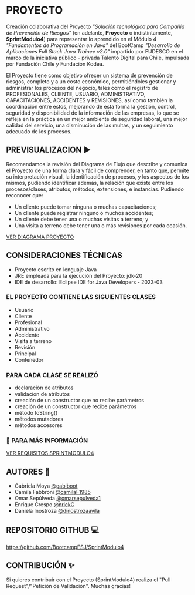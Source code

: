 # **PROYECTO**

Creación colaborativa del Proyecto _"Solución tecnológica para Compañía de Prevención de Riesgos"_ (en adelante, **Proyecto** o indistintamente, **SprintModulo4**) para representar lo aprendido en el Módulo 4 _"Fundamentos de Programación en Java"_ del BootCamp _"Desarrollo de Aplicaciones Full Stack Java Trainee v2.0"_ impartido por FUDESCO en el marco de la iniciativa público - privada Talento Digital para Chile, impulsada por Fundación Chile y Fundación Kodea.

El Proyecto tiene como objetivo ofrecer un sistema de prevención de riesgos, completo y a un costo económico, permitiéndoles gestionar y administrar los procesos del negocio, tales como el registro de PROFESIONALES, CLIENTE, USUARIO, ADMINISTRATIVO, CAPACITACIONES, ACCIDENTES y REVISIONES, así como también la coordinación entre estos, mejorando de esta forma la gestión, control, seguridad y disponibilidad de la información de las empresas, lo que se refleja en la práctica en un mejor ambiente de seguridad laboral, una mejor calidad del servicio, una disminución de las multas, y un seguimiento adecuado de los procesos.

## **PREVISUALIZACION** :arrow_forward:

Recomendamos la revisión del Diagrama de Flujo que describe y comunica el Proyecto de una forma clara y fácil de comprender, en tanto que, permite su interpretación visual, la identificación de procesos, y los aspectos de los mismos, pudiendo identificar además, la relación que existe entre los procesos/clases, atributos, métodos, extensiones, e instancias. Pudiendo reconocer que: 

- Un cliente puede tomar ninguna o muchas capacitaciones;
- Un cliente puede registrar ninguno o muchos accidentes;
- Un cliente debe tener una o muchas visitas a terreno; y
- Una visita a terreno debe tener una o más revisiones por cada ocasión.

[VER DIAGRAMA PROYECTO](doc/diagrama.pdf)

## **CONSIDERACIONES TÉCNICAS**
- Proyecto escrito en lenguaje Java
- JRE empleada para la ejecución del Proyecto: jdk-20
- IDE de desarrollo: Eclipse IDE for Java Developers - 2023-03

### **EL PROYECTO CONTIENE LAS SIGUIENTES CLASES**
- Usuario
- Cliente
- Profesional
- Administrativo
- Accidente
- Visita a terreno
- Revisión
- Principal
- Contenedor

### **PARA CADA CLASE SE REALIZÓ**
- declaración de atributos
- validación de atributos
- creación de un constructor que no recibe parámetros
- creación de un constructor que recibe parámetros
- método toString()
- métodos mutadores
- métodos accesores

### :eyes: PARA MÁS INFORMACIÓN
[VER REQUISITOS SPRINTMODULO4](doc/Sprint_Java_M4.pdf)

## **AUTORES** :busts_in_silhouette:

- Gabriela Moya [@gabiboot](https://github.com/gabiboot)
- Camila Fabbroni [@camilaF1985](https://github.com/camilaF1985)
- Omar Sepúlveda [@omarsepulveda1](https://github.com/omarsepulveda1)
- Enrique Crespo [@nrickC](https://github.com/nrickC)
- Daniela Inostroza [@dinostrozaavila](https://github.com/dinostrozaavila)

## **REPOSITORIO GITHUB** :computer:

https://github.com/BootcampFSJ/SprintModulo4

## **CONTRIBUCIÓN** :sparkles:

Si quieres contribuir con el Proyecto (SprintModulo4) realiza el "Pull Request"/"Petición de Validación". Muchas gracias!

